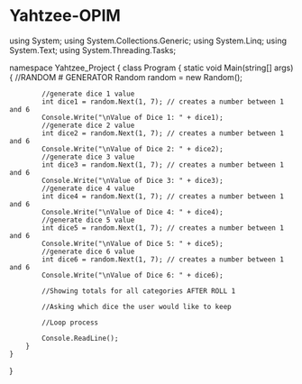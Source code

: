 # Yahtzee-OPIM

using System;
using System.Collections.Generic;
using System.Linq;
using System.Text;
using System.Threading.Tasks;

namespace Yahtzee_Project
{
    class Program
    {
        static void Main(string[] args)
        {
            //RANDOM # GENERATOR
            Random random = new Random();

            //generate dice 1 value
            int dice1 = random.Next(1, 7); // creates a number between 1 and 6
            Console.Write("\nValue of Dice 1: " + dice1);
            //generate dice 2 value
            int dice2 = random.Next(1, 7); // creates a number between 1 and 6
            Console.Write("\nValue of Dice 2: " + dice2);
            //generate dice 3 value           
            int dice3 = random.Next(1, 7); // creates a number between 1 and 6
            Console.Write("\nValue of Dice 3: " + dice3);
            //generate dice 4 value
            int dice4 = random.Next(1, 7); // creates a number between 1 and 6
            Console.Write("\nValue of Dice 4: " + dice4);
            //generate dice 5 value
            int dice5 = random.Next(1, 7); // creates a number between 1 and 6
            Console.Write("\nValue of Dice 5: " + dice5);
            //generate dice 6 value
            int dice6 = random.Next(1, 7); // creates a number between 1 and 6
            Console.Write("\nValue of Dice 6: " + dice6);

            //Showing totals for all categories AFTER ROLL 1

            //Asking which dice the user would like to keep

            //Loop process

            Console.ReadLine();
        }
    }
}

